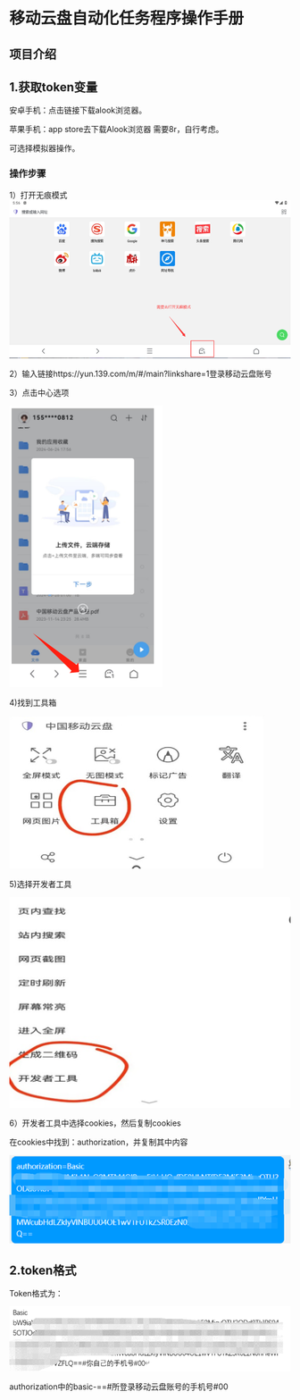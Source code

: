 # 移动云盘自动化任务程序操作手册

## 项目介绍



## 1.获取token变量

安卓手机：点击链接下载alook浏览器。

苹果手机：app store去下载Alook浏览器 需要8r，自行考虑。

可选择模拟器操作。

### 操作步骤

1）打开无痕模式![](image/1.png)


2）输入链接https://yun.139.com/m/#/main?linkshare=1登录移动云盘账号

3）点击中心选项

![](image/2.png)

4)找到工具箱

![](image/3.png)

5)选择开发者工具

![](image/4.png)

6）开发者工具中选择cookies，然后复制cookies

在cookies中找到：authorization，并复制其中内容

![](image/5.png)

## 2.token格式

Token格式为：

![](image/6.png)

authorization中的basic-==#所登录移动云盘账号的手机号#00
